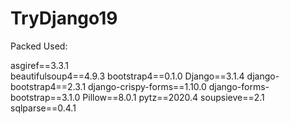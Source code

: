 # TryDjango19

Packed Used:

asgiref==3.3.1<br/>
beautifulsoup4==4.9.3
bootstrap4==0.1.0
Django==3.1.4
django-bootstrap4==2.3.1
django-crispy-forms==1.10.0
django-forms-bootstrap==3.1.0
Pillow==8.0.1
pytz==2020.4
soupsieve==2.1
sqlparse==0.4.1
